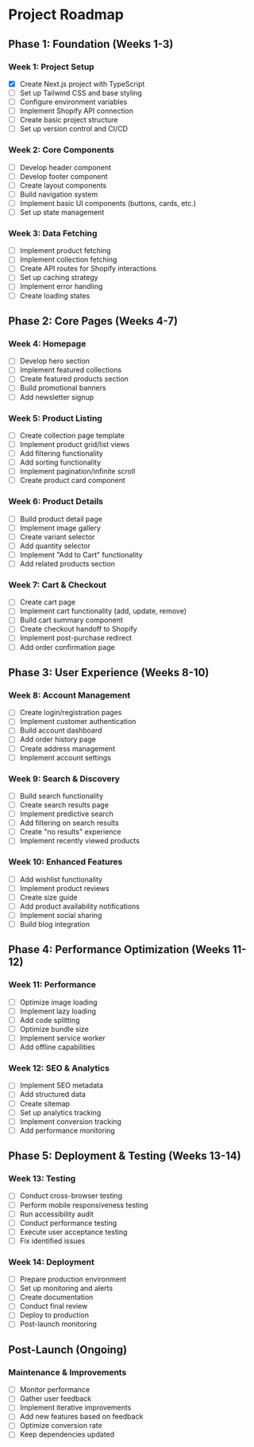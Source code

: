 # Project Roadmap

## Phase 1: Foundation (Weeks 1-3)

### Week 1: Project Setup
- [x] Create Next.js project with TypeScript
- [ ] Set up Tailwind CSS and base styling
- [ ] Configure environment variables
- [ ] Implement Shopify API connection
- [ ] Create basic project structure
- [ ] Set up version control and CI/CD

### Week 2: Core Components
- [ ] Develop header component
- [ ] Develop footer component
- [ ] Create layout components
- [ ] Build navigation system
- [ ] Implement basic UI components (buttons, cards, etc.)
- [ ] Set up state management

### Week 3: Data Fetching
- [ ] Implement product fetching
- [ ] Implement collection fetching
- [ ] Create API routes for Shopify interactions
- [ ] Set up caching strategy
- [ ] Implement error handling
- [ ] Create loading states

## Phase 2: Core Pages (Weeks 4-7)

### Week 4: Homepage
- [ ] Develop hero section
- [ ] Implement featured collections
- [ ] Create featured products section
- [ ] Build promotional banners
- [ ] Add newsletter signup

### Week 5: Product Listing
- [ ] Create collection page template
- [ ] Implement product grid/list views
- [ ] Add filtering functionality
- [ ] Add sorting functionality
- [ ] Implement pagination/infinite scroll
- [ ] Create product card component

### Week 6: Product Details
- [ ] Build product detail page
- [ ] Implement image gallery
- [ ] Create variant selector
- [ ] Add quantity selector
- [ ] Implement "Add to Cart" functionality
- [ ] Add related products section

### Week 7: Cart & Checkout
- [ ] Create cart page
- [ ] Implement cart functionality (add, update, remove)
- [ ] Build cart summary component
- [ ] Create checkout handoff to Shopify
- [ ] Implement post-purchase redirect
- [ ] Add order confirmation page

## Phase 3: User Experience (Weeks 8-10)

### Week 8: Account Management
- [ ] Create login/registration pages
- [ ] Implement customer authentication
- [ ] Build account dashboard
- [ ] Add order history page
- [ ] Create address management
- [ ] Implement account settings

### Week 9: Search & Discovery
- [ ] Build search functionality
- [ ] Create search results page
- [ ] Implement predictive search
- [ ] Add filtering on search results
- [ ] Create "no results" experience
- [ ] Implement recently viewed products

### Week 10: Enhanced Features
- [ ] Add wishlist functionality
- [ ] Implement product reviews
- [ ] Create size guide
- [ ] Add product availability notifications
- [ ] Implement social sharing
- [ ] Build blog integration

## Phase 4: Performance Optimization (Weeks 11-12)

### Week 11: Performance
- [ ] Optimize image loading
- [ ] Implement lazy loading
- [ ] Add code splitting
- [ ] Optimize bundle size
- [ ] Implement service worker
- [ ] Add offline capabilities

### Week 12: SEO & Analytics
- [ ] Implement SEO metadata
- [ ] Add structured data
- [ ] Create sitemap
- [ ] Set up analytics tracking
- [ ] Implement conversion tracking
- [ ] Add performance monitoring

## Phase 5: Deployment & Testing (Weeks 13-14)

### Week 13: Testing
- [ ] Conduct cross-browser testing
- [ ] Perform mobile responsiveness testing
- [ ] Run accessibility audit
- [ ] Conduct performance testing
- [ ] Execute user acceptance testing
- [ ] Fix identified issues

### Week 14: Deployment
- [ ] Prepare production environment
- [ ] Set up monitoring and alerts
- [ ] Create documentation
- [ ] Conduct final review
- [ ] Deploy to production
- [ ] Post-launch monitoring

## Post-Launch (Ongoing)

### Maintenance & Improvements
- [ ] Monitor performance
- [ ] Gather user feedback
- [ ] Implement iterative improvements
- [ ] Add new features based on feedback
- [ ] Optimize conversion rate
- [ ] Keep dependencies updated 
